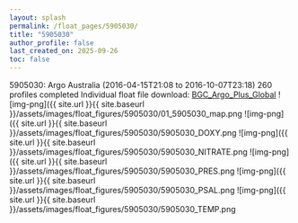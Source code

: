 ```yaml
---
layout: splash
permalink: /float_pages/5905030/
title: "5905030"
author_profile: false
last_created_on: 2025-09-26
toc: false
---
```

 
5905030: Argo Australia (2016-04-15T21:08 to 2016-10-07T23:18)
260 profiles completed
Individual float file download: [BGC_Argo_Plus_Global](https://ftp.soest.hawaii.edu/bgc_argo_plus/Individual_Floats/outliers_removed/5905030_Sprof_processed.nc)
![img-png]({{ site.url }}{{ site.baseurl }}/assets/images/float_figures/5905030/01_5905030_map.png
![img-png]({{ site.url }}{{ site.baseurl }}/assets/images/float_figures/5905030/5905030_DOXY.png
![img-png]({{ site.url }}{{ site.baseurl }}/assets/images/float_figures/5905030/5905030_NITRATE.png
![img-png]({{ site.url }}{{ site.baseurl }}/assets/images/float_figures/5905030/5905030_PRES.png
![img-png]({{ site.url }}{{ site.baseurl }}/assets/images/float_figures/5905030/5905030_PSAL.png
![img-png]({{ site.url }}{{ site.baseurl }}/assets/images/float_figures/5905030/5905030_TEMP.png
